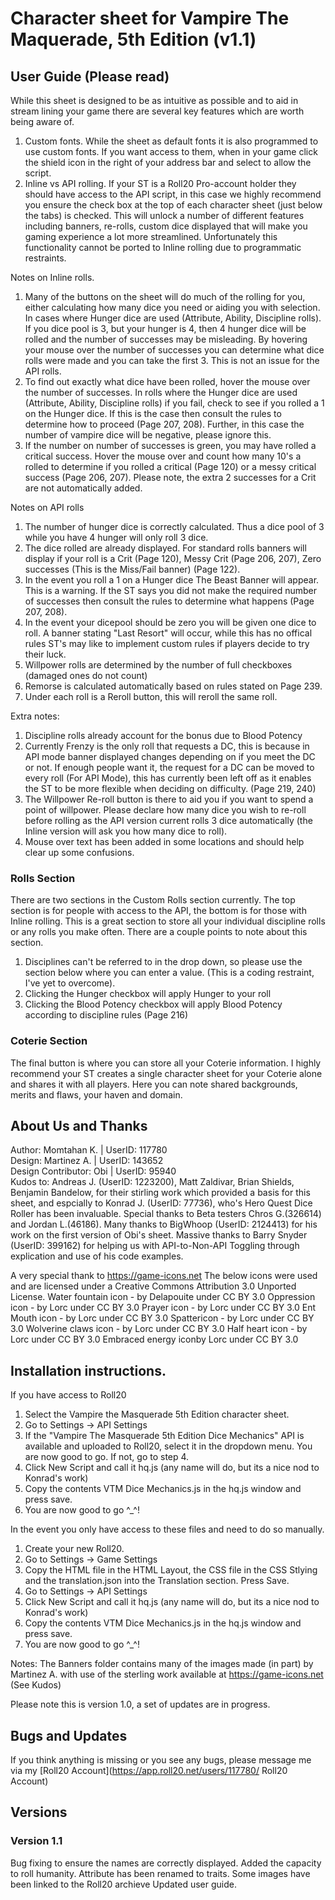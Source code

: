 # Character sheet for Vampire The Maquerade, 5th Edition (v1.1)

## User Guide (Please read)

While this sheet is designed to be as intuitive as possible and to aid in stream lining your game there are several key features which are worth being aware of.

1. Custom fonts. While the sheet as default fonts it is also programmed to use custom fonts. If you want access to them, when in your game click the shield icon in the right of your address bar and select to allow the script.
2. Inline vs API rolling. If your ST is a Roll20 Pro-account holder they should have access to the API script, in this case we highly recommend you ensure the check box at the top of each character sheet (just below the tabs) is checked. This will unlock a number of different features including banners, re-rolls, custom dice displayed that will make you gaming experience a lot more streamlined. Unfortunately this functionality cannot be ported to Inline rolling due to programmatic restraints.

Notes on Inline rolls.
1. Many of the buttons on the sheet will do much of the rolling for you, either calculating how many dice you need or aiding you with selection. In cases where Hunger dice are used (Attribute, Ability, Discipline rolls). If you dice pool is 3, but your hunger is 4, then 4 hunger dice will be rolled and the number of successes may be misleading. By hovering your mouse over the number of successes you can determine what dice rolls were made and you can take the first 3. This is not an issue for the API rolls.
2. To find out exactly what dice have been rolled, hover the mouse over the number of successes. In rolls where the Hunger dice are used (Attribute, Ability, Discipline rolls) if you fail, check to see if you rolled a 1 on the Hunger dice. If this is the case then consult the rules to determine how to proceed (Page 207, 208). Further, in this case the number of vampire dice will be negative, please ignore this.
3. If the number on number of successes is green, you may have rolled a critical success. Hover the mouse over and count how many 10's a rolled to determine if you rolled a critical (Page 120) or a messy critical success (Page 206, 207). Please note, the extra 2 successes for a Crit are not automatically added.


Notes on API rolls
1. The number of hunger dice is correctly calculated. Thus a  dice pool of 3 while you have 4 hunger will only roll 3 dice.
2. The dice rolled are already displayed. For standard rolls banners will display if your roll is a Crit (Page 120), Messy Crit (Page 206, 207), Zero successes (This is the Miss/Fail banner) (Page 122).
3. In the event you roll a 1 on a Hunger dice The Beast Banner will appear. This is a warning. If the ST says you did not make the required number of successes then consult the rules to determine what happens (Page 207, 208).
4. In the event your dicepool should be zero you will be given one dice to roll. A banner stating "Last Resort" will occur, while this has no offical rules ST's may like to implement custom rules if players decide to try their luck.
5. Willpower rolls are determined by the number of full checkboxes (damaged ones do not count) 
6. Remorse is calculated automatically based on rules stated on Page 239.
7. Under each roll is a Reroll button, this will reroll the same roll.

Extra notes:
1. Discipline rolls already account for the bonus due to Blood Potency
2. Currently Frenzy is the only roll that requests a DC, this is because in API mode banner displayed changes depending on if you meet the DC or not. If enough people want it, the request for a DC can be moved to every roll (For API Mode), this has currently been left off as it enables the ST to be more flexible when deciding on difficulty. (Page 219, 240)
3. The Willpower Re-roll button is there to aid you if you want to spend a point of willpower. Please declare how many dice you wish to re-roll before rolling as the API version current rolls 3 dice automatically (the Inline version will ask you how many dice to roll).
4. Mouse over text has been added in some locations and should help clear up some confusions.

### Rolls Section

There are two sections in the Custom Rolls section currently. The top section is for people with access to the API, the bottom is for those with Inline rolling.  This is a great section to store all your individual discipline rolls or any rolls you make often.
There are a couple points to note about this section.  
1. Disciplines can't be referred to in the drop down, so please use the section below where you can enter a value. (This is a coding restraint, I've yet to overcome).
2. Clicking the Hunger checkbox will apply Hunger to your roll
3. Clicking the Blood Potency checkbox will apply Blood Potency according to discipline rules (Page 216)

### Coterie Section

The final button is where you can store all your Coterie information. I highly recommend your ST creates a single character sheet for your Coterie alone and shares it with all players. Here you can note shared backgrounds, merits and flaws, your haven and domain.


## About Us and Thanks

Author: Momtahan K. | UserID: 117780  
Design: Martinez A. | UserID: 143652  
Design Contributor: Obi | UserID: 95940  
Kudos to: Andreas J. (UserID: 1223200), Matt Zaldivar, Brian Shields, Benjamin Bandelow, for their stirling work which provided a basis for this sheet, and espcially to Konrad J. (UserID: 77736), who's Hero Quest Dice Roller has been invaluable. Special thanks to Beta testers Chros G.(326614) and Jordan L.(46186). Many thanks to BigWhoop (UserID: 2124413) for his work on the first version of Obi's sheet. Massive thanks to Barry Snyder (UserID: 399162) for helping us with API-to-Non-API Toggling through explication and use of his code examples.

A very special thank to https://game-icons.net The below icons were used and are licensed under a Creative Commons Attribution 3.0 Unported License. Water fountain icon - by Delapouite under CC BY 3.0 Oppression icon - by Lorc under CC BY 3.0 Prayer icon - by Lorc under CC BY 3.0 Ent Mouth icon - by Lorc under CC BY 3.0 Spattericon - by Lorc under CC BY 3.0 Wolverine claws icon - by Lorc under CC BY 3.0 Half heart icon - by Lorc under CC BY 3.0 Embraced energy iconby Lorc under CC BY 3.0


## Installation instructions.
If you have access to Roll20
1. Select the Vampire the Masquerade 5th Edition character sheet.
2. Go to Settings -> API Settings
3. If the "Vampire The Masquerade 5th Edition Dice Mechanics" API is available and uploaded to Roll20, select it in the dropdown menu. You are now good to go. If not, go to step 4.
4. Click New Script and call it hq.js (any name will do, but its a nice nod to Konrad's work)
5. Copy the contents VTM Dice Mechanics.js in the hq.js window and press save.
7. You are now good to go ^_^!


In the event you only have access to these files and need to do so manually.  

1. Create your new Roll20.
2. Go to Settings -> Game Settings
3. Copy the HTML file in the HTML Layout, the CSS file in the CSS Stlying and the translation.json into the Translation section. Press Save.
4. Go to Settings -> API Settings
5. Click New Script and call it hq.js (any name will do, but its a nice nod to Konrad's work)
6. Copy the contents VTM Dice Mechanics.js in the hq.js window and press save.
7. You are now good to go ^_^!

Notes: 
The Banners folder contains many of the images made (in part) by Martinez A. with use of the sterling work available at https://game-icons.net  (See Kudos)

Please note this is version 1.0, a set of updates are in progress.

## Bugs and Updates

If you think anything is missing or you see any bugs, please message me via my [Roll20 Account](https://app.roll20.net/users/117780/ Roll20 Account)

## Versions

### Version 1.1
Bug fixing to ensure the names are correctly displayed. 
Added the capacity to roll humanity.
Attribute has been renamed to traits.
Some images have been linked to the Roll20 archieve
Updated user guide.